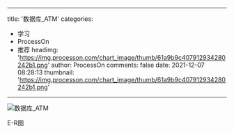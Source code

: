 
---
title: '数据库_ATM'
categories: 
 - 学习
 - ProcessOn
 - 推荐
headimg: 'https://img.processon.com/chart_image/thumb/61a9b9c407912934280242b1.png'
author: ProcessOn
comments: false
date: 2021-12-07 08:28:13
thumbnail: 'https://img.processon.com/chart_image/thumb/61a9b9c407912934280242b1.png'
---

<div>   
<img class="thumb" alt="数据库_ATM" src="https://img.processon.com/chart_image/thumb/61a9b9c407912934280242b1.png" referrerpolicy="no-referrer">
<p>E-R图</p>  
</div>
            
